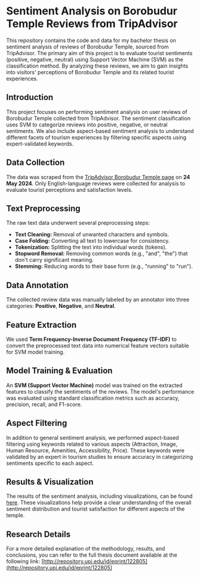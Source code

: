 # Sentiment Analysis on Borobudur Temple Reviews from TripAdvisor

This repository contains the code and data for my bachelor thesis on sentiment analysis of reviews of Borobudur Temple, sourced from TripAdvisor. The primary aim of this project is to evaluate tourist sentiments (positive, negative, neutral) using Support Vector Machine (SVM) as the classification method. By analyzing these reviews, we aim to gain insights into visitors' perceptions of Borobudur Temple and its related tourist experiences.

## Introduction
This project focuses on performing sentiment analysis on user reviews of Borobudur Temple collected from TripAdvisor. The sentiment classification uses SVM to categorize reviews into positive, negative, or neutral sentiments. We also include aspect-based sentiment analysis to understand different facets of tourism experiences by filtering specific aspects using expert-validated keywords.

## Data Collection
The data was scraped from the [TripAdvisor Borobudur Temple page](https://www.tripadvisor.com/Attraction_Review-g790291-d320054-Reviews-Borobudur_Temple-Borobudur_Magelang_Central_Java_Java.html) on **24 May 2024**. Only English-language reviews were collected for analysis to evaluate tourist perceptions and satisfaction levels.


## Text Preprocessing
The raw text data underwent several preprocessing steps:
- **Text Cleaning:** Removal of unwanted characters and symbols.
- **Case Folding:** Converting all text to lowercase for consistency.
- **Tokenization:** Splitting the text into individual words (tokens).
- **Stopword Removal:** Removing common words (e.g., "and", "the") that don't carry significant meaning.
- **Stemming:** Reducing words to their base form (e.g., "running" to "run").

## Data Annotation
The collected review data was manually labeled by an annotator into three categories: **Positive**, **Negative**, and **Neutral**.

## Feature Extraction
We used **Term Frequency-Inverse Document Frequency (TF-IDF)** to convert the preprocessed text data into numerical feature vectors suitable for SVM model training.

## Model Training & Evaluation
An **SVM (Support Vector Machine)** model was trained on the extracted features to classify the sentiments of the reviews. The model's performance was evaluated using standard classification metrics such as accuracy, precision, recall, and F1-score.

## Aspect Filtering
In addition to general sentiment analysis, we performed aspect-based filtering using keywords related to various aspects (Attraction, Image, Human Resource, Amenities, Accessibility, Price). These keywords were validated by an expert in tourism studies to ensure accuracy in categorizing sentiments specific to each aspect.

## Results & Visualization
The results of the sentiment analysis, including visualizations, can be found [here](#https://borobudursa.streamlit.app/). These visualizations help provide a clear understanding of the overall sentiment distribution and tourist satisfaction for different aspects of the temple.

## Research Details
For a more detailed explanation of the methodology, results, and conclusions, you can refer to the full thesis document available at the following link: [http://repository.upi.edu/id/eprint/122805](http://repository.upi.edu/id/eprint/122805)
